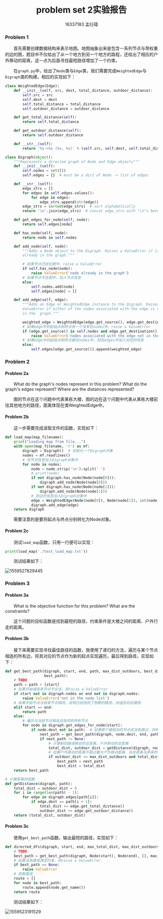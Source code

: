 # <center>problem set 2实验报告</center>

<center>16337183 孟衍璋</center>



### Problem 1

&emsp;&emsp;首先需要创建数据结构来表示地图。地图抽象出来是包含一系列节点与带权重的边的图，题目中不仅给出了从一个地方到另一个地方的路程，还给出了相应的户外移动的距离，这一点为后面寻找最短路径增加了一个约束。

&emsp;&emsp;在`graph.py`中，给出了`Node`类与`Edge`类，我们需要完成`WeightedEdge`与`Digraph`类的构建。相应的实现如下：

```python
class WeightedEdge(Edge):
    def __init__(self, src, dest, total_distance, outdoor_distance):
        self.src = src
        self.dest = dest
        self.total_distance = total_distance
        self.outdoor_distance = outdoor_distance

    def get_total_distance(self):
        return self.total_distance

    def get_outdoor_distance(self):
        return self.outdoor_distance

    def __str__(self):
        return '%s->%s (%s, %s)' % (self.src, self.dest, self.total_distance, self.outdoor_distance) 
```

```python
class Digraph(object):
    """Represents a directed graph of Node and Edge objects"""
    def __init__(self):
        self.nodes = set([])
        self.edges = {}  # must be a dict of Node -> list of edges

    def __str__(self):
        edge_strs = []
        for edges in self.edges.values():
            for edge in edges:
                edge_strs.append(str(edge))
        edge_strs = sorted(edge_strs)  # sort alphabetically
        return '\n'.join(edge_strs)  # concat edge_strs with "\n"s between them

    def get_edges_for_node(self, node):
        return self.edges[node]

    def has_node(self, node):
        return node in self.nodes

    def add_node(self, node):
        """Adds a Node object to the Digraph. Raises a ValueError if it is
        already in the graph."""

        # 如果节点已经在图中，raise a ValueError
        if self.has_node(node):
            raise ValueError('node already in the graph')
        # 如果节点不在图中，加入节点信息
        else:
            self.nodes.add(node)
            self.edges[node] = []

    def add_edge(self, edge):
        """Adds an Edge or WeightedEdge instance to the Digraph. Raises a
        ValueError if either of the nodes associated with the edge is not
        in the  graph."""

        weighted_edge = WeightedEdge(edge.get_source(), edge.get_destination(), edge.get_total_distance(), edge.get_outdoor_distance())
        # 如果edge中的起始点和终点有一个没有在nodes中，raise a ValueError
        if (edge.get_source() in self.nodes and edge.get_destination() in self.nodes) == 0:
            raise ValueError('nodes associated with the edge not in the graph.')
        # 如果edge中的起始点和终点都在nodes中，则在edges中加入对应的信息
        else:
            self.edges[edge.get_source()].append(weighted_edge)
```



### Problem 2

#### Problem 2a

&emsp;&emsp;What do the graph's nodes represent in this problem? What do the graph's edges represent? Where are the distances represented?

&emsp;&emsp;图的节点在这个问题中代表某栋大楼，图的边在这个问题中代表从某栋大楼前往其他地方的路径，距离体现在类WeightedEdge中。



#### Problem 2b

&emsp;&emsp;这一步需要完成读取文件的函数，实现如下：

```python
def load_map(map_filename):
    print("Loading map from file...")
    with open(map_filename, 'r') as mf:
        digraph = Digraph()  # 初始化一个Digraph对象
        nodes = mf.readlines()
        # 将节点信息加入Digraph对象中
        for node in nodes:
            node = node.strip('\n').split(' ')
            # print(node)
            if not digraph.has_node(Node(node[0])):
                digraph.add_node(Node(node[0]))
            if not digraph.has_node(Node(node[1])):
                digraph.add_node(Node(node[1]))
            # 将边的信息加入Digraph对象中
            edge = WeightedEdge(Node(node[0]), Node(node[1]), int(node[2]), int(node[3]))
            digraph.add_edge(edge)
    return digraph
```

&emsp;&emsp;需要注意的是要将起点与终点分别转化为Node对象。



#### Problem 2c

&emsp;&emsp;测试`load_map`函数，只用一行便可以实现：

```python
print(load_map('./test_load_map.txt'))
```

&emsp;&emsp;测试结果如下：

![1559527829445](C:\Users\myz\AppData\Roaming\Typora\typora-user-images\1559527829445.png)



### Problem 3

#### Problem 3a

&emsp;&emsp;What is the objective function for this problem? What are the constraints?

&emsp;&emsp;这个问题的目标函数是找到最短的路径，约束条件是大楼之间的距离、户外行走的距离。



#### Problem 3b

&emsp;&emsp;接下来需要实现寻找最佳路径的函数，我使用了递归的方法，遍历与某个节点相连的所有边，将其对应的节点作为新的起点实现遍历，最后得到路径，实现如下：

```python
def get_best_path(digraph, start, end, path, max_dist_outdoors, best_dist,
                  best_path):
    # TODO
    path = path + [start]
    # 如果开始或结束节点不合法，则raise a ValueError
    if start not in digraph.nodes or end not in digraph.nodes:
        raise ValueError('not in the node list')
    # 如果开始节点与结束节点相同，说明已经找到了想要的路径，则返回对应路径
    elif start == end:
        return path
    else:
        # 遍历与当前节点相连且指向的所有节点
        for node in digraph.get_edges_for_node(start):
            if node.dest not in path:  # 如果那个被指向的节点还没有路过，则构建一条新的路径包含那个节点
                next_path = get_best_path(digraph, node.dest, end, path, max_dist_outdoors, best_dist, best_path)
                if next_path != None:
                    # 计算新的路径移动的总距离，户外移动的总距离
                    total_dist, outdoor_dist = getDistance(digraph, next_path)
                    # 如果户外移动的距离不超过最大户外移动距离，且总距离与原来的相比较小，则加入当前路径
                    if outdoor_dist <= max_dist_outdoors and total_dist <= best_dist:
                        best_path = next_path
                        best_dist = total_dist
    return best_path

# 计算距离的函数
def getDistance(digraph, path):
    total_dist = outdoor_dist = 0
    for i in range(len(path) - 1):
        for edge in digraph.edges[path[i]]:
            if edge.dest == path[i + 1]:
                total_dist += edge.get_total_distance()
                outdoor_dist += edge.get_outdoor_distance()
    return (total_dist, outdoor_dist)
```



#### Problem 3c

&emsp;&emsp;使用`get_best_path`函数，输出最短的路径，实现如下：

```python
def directed_dfs(digraph, start, end, max_total_dist, max_dist_outdoors):
    # TODO
    best_path = get_best_path(digraph, Node(start), Node(end), [], max_dist_outdoors, max_total_dist, None)
    # 如果没有路径满足约束，则raise a ValueError
    if best_path == None:
        raise ValueError
    # 获取路径
    route = []
    for node in best_path:
        route.append(node.get_name())
    return route
```

&emsp;&emsp;测试结果如下：

![1559523191529](C:\Users\myz\AppData\Roaming\Typora\typora-user-images\1559523191529.png)







